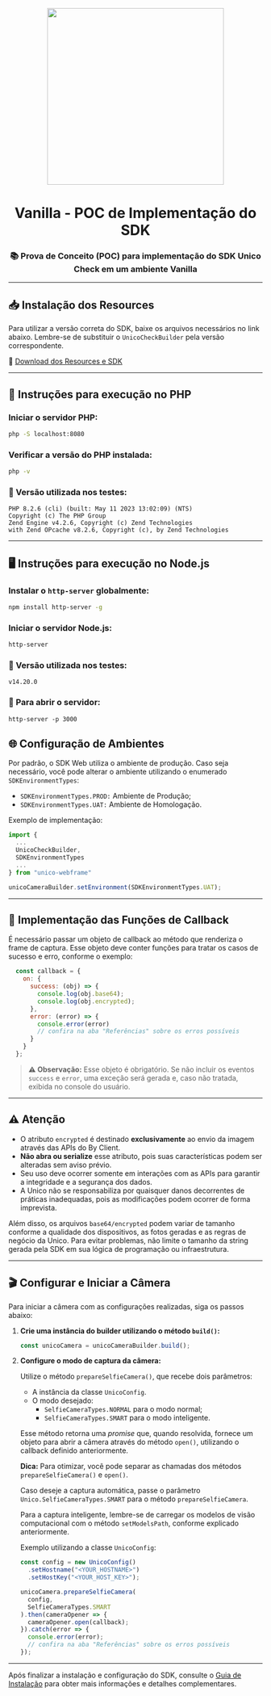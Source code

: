 <p align='center'>
  <a href='https://unico.io'>
    <img width='350' src='https://unico.io/wp-content/uploads/2024/05/idcloud-horizontal-color.svg'></img>
  </a>
</p>

<h1 align='center'>Vanilla - POC de Implementação do SDK</h1>

<div align='center'>

### 📚 Prova de Conceito (POC) para implementação do SDK Unico Check em um ambiente Vanilla

</div>

---

## 📥 Instalação dos Resources

Para utilizar a versão correta do SDK, baixe os arquivos necessários no link abaixo. Lembre-se de substituir o `UnicoCheckBuilder` pela versão correspondente.

🔗 [Download dos Resources e SDK](https://developers.unico.io/docs/check/SDK/web/instalacaoWebSDK)

---

## 🚀 Instruções para execução no PHP

### Iniciar o servidor PHP:
```sh
php -S localhost:8080
```

### Verificar a versão do PHP instalada:
```sh
php -v
```

### 🔎 Versão utilizada nos testes:
```
PHP 8.2.6 (cli) (built: May 11 2023 13:02:09) (NTS)
Copyright (c) The PHP Group
Zend Engine v4.2.6, Copyright (c) Zend Technologies
with Zend OPcache v8.2.6, Copyright (c), by Zend Technologies
```

---

## 🖥️ Instruções para execução no Node.js

### Instalar o `http-server` globalmente:
```sh
npm install http-server -g
```

### Iniciar o servidor Node.js:
```sh
http-server
```

### 🔎 Versão utilizada nos testes:
```
v14.20.0
```

### 🔎 Para abrir o servidor:
```
http-server -p 3000
```

## 🌐 Configuração de Ambientes

Por padrão, o SDK Web utiliza o ambiente de produção. Caso seja necessário, você pode alterar o ambiente utilizando o enumerado `SDKEnvironmentTypes`:

- ```SDKEnvironmentTypes.PROD:``` Ambiente de Produção;
- ```SDKEnvironmentTypes.UAT:``` Ambiente de Homologação.

Exemplo de implementação:

```javascript
import {
  ...
  UnicoCheckBuilder,
  SDKEnvironmentTypes
  ...
} from "unico-webframe"

unicoCameraBuilder.setEnvironment(SDKEnvironmentTypes.UAT);
```

---

## 🔄 Implementação das Funções de Callback

É necessário passar um objeto de callback ao método que renderiza o frame de captura. Esse objeto deve conter funções para tratar os casos de sucesso e erro, conforme o exemplo:

```javascript
  const callback = {
    on: {
      success: (obj) => {
        console.log(obj.base64);
        console.log(obj.encrypted);        
      },
      error: (error) => {
        console.error(error)
        // confira na aba "Referências" sobre os erros possíveis
      }
    }
  };
```

> **⚠️ Observação:** Esse objeto é obrigatório. Se não incluir os eventos `success` e `error`, uma exceção será gerada e, caso não tratada, exibida no console do usuário.

---

## ⚠️ Atenção

- O atributo `encrypted` é destinado **exclusivamente** ao envio da imagem através das APIs do By Client.  
- **Não abra ou serialize** esse atributo, pois suas características podem ser alteradas sem aviso prévio.  
- Seu uso deve ocorrer somente em interações com as APIs para garantir a integridade e a segurança dos dados.  
- A Unico não se responsabiliza por quaisquer danos decorrentes de práticas inadequadas, pois as modificações podem ocorrer de forma imprevista.

Além disso, os arquivos `base64/encrypted` podem variar de tamanho conforme a qualidade dos dispositivos, as fotos geradas e as regras de negócio da Unico. Para evitar problemas, não limite o tamanho da string gerada pela SDK em sua lógica de programação ou infraestrutura.

---

## 🎬 Configurar e Iniciar a Câmera

Para iniciar a câmera com as configurações realizadas, siga os passos abaixo:

1. **Crie uma instância do builder utilizando o método `build()`:**

   ```javascript
   const unicoCamera = unicoCameraBuilder.build();
   ```

2. **Configure o modo de captura da câmera:**

   Utilize o método `prepareSelfieCamera()`, que recebe dois parâmetros:
   
   - A instância da classe `UnicoConfig`.
   - O modo desejado:
     - ```SelfieCameraTypes.NORMAL``` para o modo normal;
     - ```SelfieCameraTypes.SMART``` para o modo inteligente.

   Esse método retorna uma _promise_ que, quando resolvida, fornece um objeto para abrir a câmera através do método `open()`, utilizando o callback definido anteriormente.

   **Dica:** Para otimizar, você pode separar as chamadas dos métodos `prepareSelfieCamera()` e `open()`.

   Caso deseje a captura automática, passe o parâmetro ```Unico.SelfieCameraTypes.SMART``` para o método `prepareSelfieCamera`.

   Para a captura inteligente, lembre-se de carregar os modelos de visão computacional com o método `setModelsPath`, conforme explicado anteriormente.

   Exemplo utilizando a classe `UnicoConfig`:

   ```javascript
   const config = new UnicoConfig()
     .setHostname("<YOUR_HOSTNAME>")
     .setHostKey("<YOUR_HOST_KEY>");

   unicoCamera.prepareSelfieCamera(
     config, 
     SelfieCameraTypes.SMART
   ).then(cameraOpener => {
     cameraOpener.open(callback);
   }).catch(error => {
     console.error(error);
     // confira na aba "Referências" sobre os erros possíveis
   });
   ```

---

Após finalizar a instalação e configuração do SDK, consulte o [Guia de Instalação](https://devcenter.unico.io/idcloud/integracao/sdk/integracao-sdks/sdk-web/guia-de-instalacao) para obter mais informações e detalhes complementares.
